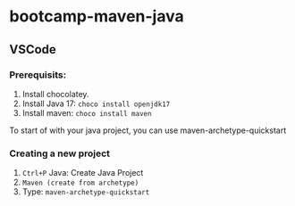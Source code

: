 # bootcamp-maven-java
## VSCode
### Prerequisits:
1. Install chocolatey. 
2. Install Java 17: `choco install openjdk17`
3. Install maven: `choco install maven`

To start of with your java project, you can use maven-archetype-quickstart

### Creating a new project
1. `Ctrl+P` Java: Create Java Project
2. `Maven (create from archetype)`
3. Type: `maven-archetype-quickstart`
